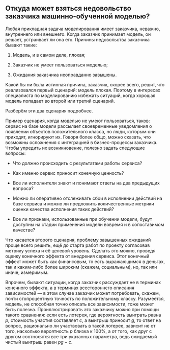 ## Откуда может взяться недовольство заказчика машинно-обученной моделью?

Любая прикладная задача моделирования имеет заказчика, неважно, внутреннего или внешнего. Когда заказчик принимает модель, он решает, устраивает ли она его. Причины недовольства заказчика бывают такие:

1. Модель, и в самом деле, плохая;

2. Заказчик не умеет пользоваться моделью;

3. Ожидания заказчика неоправданно завышены.

Какой бы ни была истинная причина, заказчик, скорее всего, решит, что реализовался первый сценарий: модель плохая. Поэтому в интересах специалиста по моделированию избежать ситуаций, когда хорошая модель попадает во второй или третий сценарий.

Разберём эти два сценария подробнее.

Пример сценария, когда моделью не умеют пользоваться, таков: сервис на базе модели рассылает своевременные уведомления о появлении объектов положительного класса, но люди, которым они приходят, игнорируют их. Говоря более общо, можно сказать, что возможны осложнения с интеграцией в бизнес-процессы заказчика. Чтобы упредить их возникновение, полезно задать следующие вопросы:

* Что должно происходить с результатами работы сервиса?

* Как именно сервис приносит конечную ценность?

* Все ли исполнители знают и понимают ответы на два предыдущих вопроса?

* Можно ли оперативно отслеживать сбои в исполнении действий на базе сервиса и можно ли предложить количественные метрики оценки качества исполнения таких действий?

* Все ли признаки, использованные при обучении модели, будут доступны на стадии применения модели вовремя и в сопоставимом качестве?

Что касается второго сценария, проблему завышенных ожиданий проще всего решить, ещё до старта работ по проекту согласовав метрику успеха и её целевой уровень. Сделать это можно, проведя оценку конечного эффекта от внедрения сервиса. Этот конечный эффект может быть как финансовым, то есть выражающимся в деньгах, так и каким-либо более широким (скажем, социальным), но, так или иначе, измеримым.

Впрочем, бывают ситуации, когда заказчик рассуждает не в терминах конечного эффекта, а в терминах всестороннего описания зависимостей — в этом случае заказчик может потребовать, скажем, почти стопроцентную точность по положительному классу. Разумеется, модель, не способная точно описать все зависимости, тоже может быть полезна. Проиллюстрировать это заказчику можно при помощи такого сравнения: если есть лотерея, где вероятность выиграть равна $p$, стоимость участия составляет $c$, а выигрыш приносит $g$, то ответ на вопрос, рационально ли участвовать в такой лотерее, зависит не от того, насколько вероятность $p$ близка к 100%, а от того, как друг с другом соотносятся все три указанных параметра, ведь ожидаемый чистый выигрыш равен $pg - c$.
